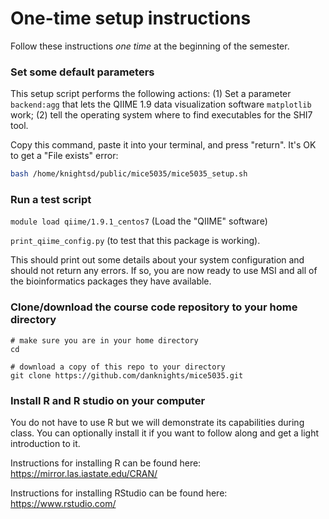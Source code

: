 # One-time setup instructions 
Follow these instructions _one time_ at the beginning of the semester.

### Set some default parameters
This setup script performs the following actions: (1) Set a parameter `backend:agg` that lets the QIIME 1.9 data visualization software `matplotlib` work; (2) tell the operating system where to find executables for the SHI7 tool.

Copy this command, paste it into your terminal, and press "return". It's OK to get a "File exists" error:
```bash
bash /home/knightsd/public/mice5035/mice5035_setup.sh
```

###
### Run a test script

`module load qiime/1.9.1_centos7` (Load the "QIIME" software)

`print_qiime_config.py` (to test that this package is working).

This should print out some details about your system configuration and should not return any errors. If so, you are now ready to use MSI and all of the bioinformatics packages they have available.


### Clone/download the course code repository to your home directory
```
# make sure you are in your home directory
cd

# download a copy of this repo to your directory
git clone https://github.com/danknights/mice5035.git
```

### Install R and R studio on your computer 
You do not have to use R but we will demonstrate its capabilities during class. You can optionally install it if you want to follow along and get a light introduction to it.

Instructions for installing R can be found here: https://mirror.las.iastate.edu/CRAN/

Instructions for installing RStudio can be found here: https://www.rstudio.com/

